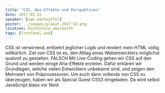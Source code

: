 ```yaml
---
title: "CSS, Aha-Effekte und Perspektiven"
date: 2017-02-22
speaker: [uwe_manteuffel]
poster: ../images/plakat_2017_02.png
location: hochschule_obermarkt
tags: [frontend, web]
---
```


CSS ist verwirrend, entbehrt jeglicher Logik und rendert mein HTML völlig willkürlich. Ziel von CSS ist es, den Alltag
eines Webentwicklers möglichst qualvoll zu gestalten. FALSCH Mit Live-Coding gehen wir CSS auf den Grund und werden
einige Aha-Effekte erzielen. Dafür erklären wir Grundlagen, welche vielen Entwicklern unbekannt sind, und zeigen den
Mehrwert von Präprozessoren. Um euch dann vollends von CSS zu überzeugen, haben wir als Special Guest CSS3 eingeladen.
Da wird selbst JavaScript blass vor Neid.
